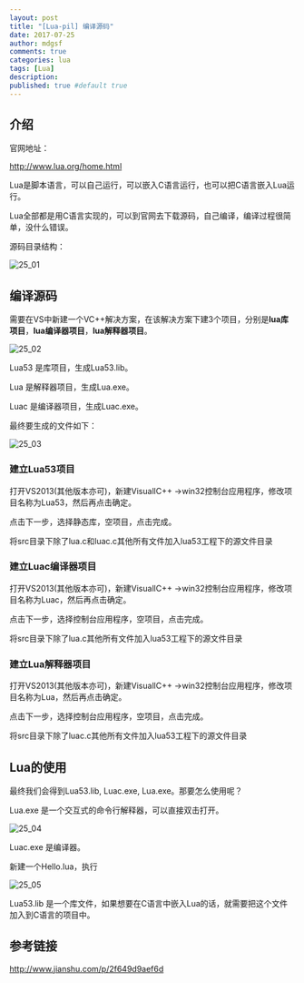 ```yaml
---
layout: post
title: "[Lua-pil] 编译源码"
date: 2017-07-25
author: mdgsf
comments: true
categories: lua
tags: [Lua]
description:
published: true #default true
---
```


## 介绍

官网地址：

<a href="http://www.lua.org/home.html" target="_blank">http://www.lua.org/home.html</a>

Lua是脚本语言，可以自己运行，可以嵌入C语言运行，也可以把C语言嵌入Lua运行。

Lua全部都是用C语言实现的，可以到官网去下载源码，自己编译，编译过程很简单，没什么错误。

源码目录结构：

<img src="{{ site.url }}/images/2017/07/25_01.png" alt="25_01" />

## 编译源码

需要在VS中新建一个VC++解决方案，在该解决方案下建3个项目，分别是**lua库项目**，**lua编译器项目**，**lua解释器项目**。

<img src="{{ site.url }}/images/2017/07/25_02.png" alt="25_02" />

Lua53 是库项目，生成Lua53.lib。

Lua 是解释器项目，生成Lua.exe。

Luac 是编译器项目，生成Luac.exe。

最终要生成的文件如下：

<img src="{{ site.url }}/images/2017/07/25_03.png" alt="25_03" />

### 建立Lua53项目

打开VS2013(其他版本亦可)，新建VisuallC++ ->win32控制台应用程序，修改项目名称为Lua53，然后再点击确定。

点击下一步，选择静态库，空项目，点击完成。

将src目录下除了lua.c和luac.c其他所有文件加入lua53工程下的源文件目录

### 建立Luac编译器项目

打开VS2013(其他版本亦可)，新建VisuallC++ ->win32控制台应用程序，修改项目名称为Luac，然后再点击确定。

点击下一步，选择控制台应用程序，空项目，点击完成。

将src目录下除了lua.c其他所有文件加入lua53工程下的源文件目录

### 建立Lua解释器项目

打开VS2013(其他版本亦可)，新建VisuallC++ ->win32控制台应用程序，修改项目名称为Lua，然后再点击确定。

点击下一步，选择控制台应用程序，空项目，点击完成。

将src目录下除了luac.c其他所有文件加入lua53工程下的源文件目录

## Lua的使用

最终我们会得到Lua53.lib, Luac.exe, Lua.exe。那要怎么使用呢？

Lua.exe 是一个交互式的命令行解释器，可以直接双击打开。

<img src="{{ site.url }}/images/2017/07/25_04.png" alt="25_04" />

Luac.exe 是编译器。

新建一个Hello.lua，执行

<img src="{{ site.url }}/images/2017/07/25_05.png" alt="25_05" />

Lua53.lib 是一个库文件，如果想要在C语言中嵌入Lua的话，就需要把这个文件加入到C语言的项目中。

## 参考链接

<a href="http://www.jianshu.com/p/2f649d9aef6d" target="_blank">http://www.jianshu.com/p/2f649d9aef6d</a>
